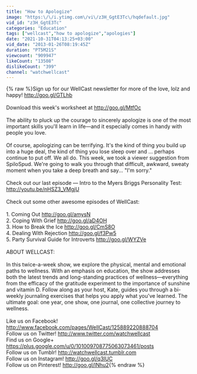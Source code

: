 ```yaml
---
title: "How to Apologize"
image: "https:\/\/i.ytimg.com\/vi\/z3H_GgtE3Tc\/hqdefault.jpg"
vid_id: "z3H_GgtE3Tc"
categories: "Education"
tags: ["wellcast","how to apologize","apologies"]
date: "2021-10-31T04:13:25+03:00"
vid_date: "2013-01-26T08:19:45Z"
duration: "PT5M21S"
viewcount: "909947"
likeCount: "13508"
dislikeCount: "399"
channel: "watchwellcast"
---
```

{% raw %}Sign up for our WellCast newsletter for more of the love, lolz and happy! <a rel="nofollow" target="blank" href="http://goo.gl/GTLhb">http://goo.gl/GTLhb</a><br /><br />Download this week's worksheet at <a rel="nofollow" target="blank" href="http://goo.gl/MtfOc">http://goo.gl/MtfOc</a><br /><br />The ability to pluck up the courage to sincerely apologize is one of the most important skills you'll learn in life—and it especially comes in handy with people you love. <br /><br />Of course, apologizing can be terrifying. It's the kind of thing you build up into a huge deal, the kind of thing you lose sleep over and ... perhaps continue to put off. We all do. This week, we took a viewer suggestion from SpiloSpud. We're going to walk you through that difficult, awkward, sweaty moment when you take a deep breath and say... &quot;I'm sorry.&quot; <br /><br />Check out our last episode — Intro to the Myers Briggs Personality Test: <a rel="nofollow" target="blank" href="http://youtu.be/nHSZ3_VMgjU">http://youtu.be/nHSZ3_VMgjU</a><br /><br />Check out some other awesome episodes of WellCast:<br /><br />1. Coming Out <a rel="nofollow" target="blank" href="http://goo.gl/amysN">http://goo.gl/amysN</a> <br />2. Coping With Grief <a rel="nofollow" target="blank" href="http://goo.gl/aD4OH">http://goo.gl/aD4OH</a> <br />3. How to Break the Ice <a rel="nofollow" target="blank" href="http://goo.gl/CmS8O">http://goo.gl/CmS8O</a> <br />4. Dealing With Rejection <a rel="nofollow" target="blank" href="http://goo.gl/f3Pw5">http://goo.gl/f3Pw5</a> <br />5. Party Survival Guide for Introverts <a rel="nofollow" target="blank" href="http://goo.gl/WYZVe">http://goo.gl/WYZVe</a> <br /><br />ABOUT WELLCAST:<br /><br />In this twice-a-week show, we explore the physical, mental and emotional paths to wellness. With an emphasis on education, the show addresses both the latest trends and long-standing practices of wellness—everything from the efficacy of the gratitude experiment to the importance of sunshine and vitamin D. Follow along as your host, Kate, guides you through a bi-weekly journaling exercises that helps you apply what you've learned. The ultimate goal: one year, one show, one journal, one collective journey to wellness.<br /><br />Like us on Facebook! <a rel="nofollow" target="blank" href="http://www.facebook.com/pages/WellCast/125889220888704">http://www.facebook.com/pages/WellCast/125889220888704</a><br />Follow us on Twitter! <a rel="nofollow" target="blank" href="http://www.twitter.com/watchwellcast">http://www.twitter.com/watchwellcast</a><br />Find us on Google+ <a rel="nofollow" target="blank" href="https://plus.google.com/u/0/101009708775063073461/posts">https://plus.google.com/u/0/101009708775063073461/posts</a><br />Follow us on Tumblr! <a rel="nofollow" target="blank" href="http://watchwellcast.tumblr.com">http://watchwellcast.tumblr.com</a><br />Follow us on Instagram! <a rel="nofollow" target="blank" href="http://goo.gl/q3IUC">http://goo.gl/q3IUC</a><br />Follow us on Pinterest! <a rel="nofollow" target="blank" href="http://goo.gl/lNhu2">http://goo.gl/lNhu2</a>{% endraw %}
